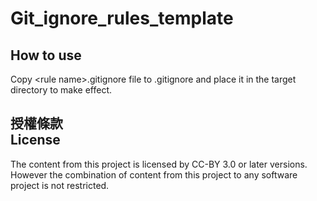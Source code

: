 Git_ignore_rules_template
================
How to use
-------------------
Copy &lt;rule name&gt;.gitignore file to .gitignore and place it in the target directory to make effect.

授權條款<br />License
-------------------
The content from this project is licensed by CC-BY 3.0 or later versions.
However the combination of content from this project to any software project is not restricted.